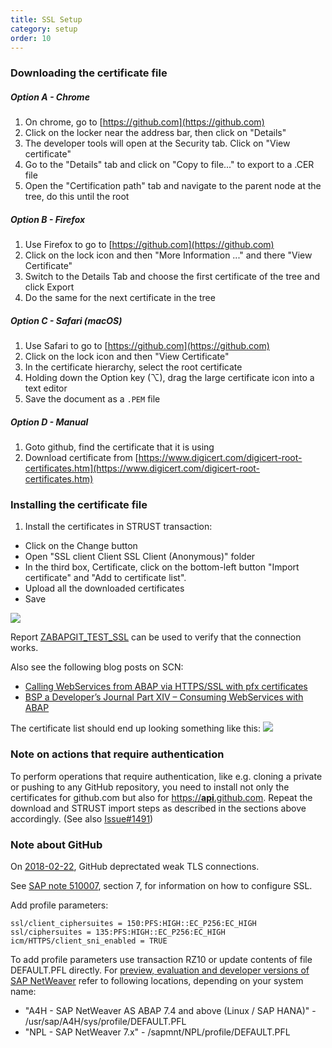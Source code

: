 ```yaml
---
title: SSL Setup
category: setup
order: 10
---
```


### Downloading the certificate file

##### Option A - Chrome #####
1. On chrome, go to [https://github.com](https://github.com)
2. Click on the locker near the address bar, then click on "Details"
3. The developer tools will open at the Security tab. Click on "View certificate"
4. Go to the "Details" tab and click on "Copy to file..." to export to a .CER file
5. Open the "Certification path" tab and navigate to the parent node at the tree, do this until the root

##### Option B - Firefox #####
1. Use Firefox to go to [https://github.com](https://github.com)
2. Click on the lock icon and then "More Information ..." and there "View Certificate"
3. Switch to the Details Tab and choose the first certificate of the tree and click Export
4. Do the same for the next certificate in the tree

##### Option C - Safari (macOS) #####
1. Use Safari to go to [https://github.com](https://github.com)
2. Click on the lock icon and then "View Certificate"
3. In the certificate hierarchy, select the root certificate
4. Holding down the Option key (⌥), drag the large certificate icon into a text editor
5. Save the document as a `.PEM` file 

##### Option D - Manual #####
1. Goto github, find the certificate that it is using
2. Download certificate from [https://www.digicert.com/digicert-root-certificates.htm](https://www.digicert.com/digicert-root-certificates.htm)

### Installing the certificate file

1. Install the certificates in STRUST transaction:
* Click on the Change button
* Open "SSL client Client SSL Client (Anonymous)" folder
* In the third box, Certificate, click on the bottom-left button "Import certificate" and "Add to certificate list".
* Upload all the downloaded certificates
* Save

![](img/strust1.png)

Report [ZABAPGIT_TEST_SSL](./other-test-ssl.html) can be used to verify that the connection works.

Also see the following blog posts on SCN:
* [Calling WebServices from ABAP via HTTPS/SSL with pfx certificates](http://scn.sap.com/people/jens.gleichmann/blog/2008/10/31/calling-webservices-from-abap-via-httpsssl-with-pfx-certificates)
* [BSP a Developer’s Journal Part XIV – Consuming WebServices with ABAP](http://scn.sap.com/people/thomas.jung/blog/2004/11/17/bsp-a-developers-journal-part-xiv--consuming-webservices-with-abap)

The certificate list should end up looking something like this:
![](img/strust.png)

### Note on actions that require authentication
To perform operations that require authentication, like e.g. cloning a private or pushing to any GitHub repository, you need to install not only the certificates for github.com but also for [https://**api**.github.com](https://api.github.com). Repeat the download and STRUST import steps as described in the sections above accordingly. (See also [Issue#1491](https://github.com/abapGit/abapGit/issues/1491))

### Note about GitHub
On [2018-02-22](https://githubengineering.com/crypto-removal-notice/), GitHub deprectated weak TLS connections.

See [SAP note 510007](https://launchpad.support.sap.com/#/notes/510007), section 7, for information on how to configure SSL.

Add profile parameters:
```
ssl/client_ciphersuites = 150:PFS:HIGH::EC_P256:EC_HIGH
ssl/ciphersuites = 135:PFS:HIGH::EC_P256:EC_HIGH
icm/HTTPS/client_sni_enabled = TRUE
```

To add profile parameters use transaction RZ10 or update contents of file DEFAULT.PFL directly. For [preview, evaluation and developer versions of SAP NetWeaver](https://go.support.sap.com/minisap/#/minisap) refer to following locations, depending on your system name:
- "A4H - SAP NetWeaver AS ABAP 7.4 and above (Linux / SAP HANA)" - /usr/sap/A4H/sys/profile/DEFAULT.PFL
- "NPL - SAP NetWeaver 7.x" - /sapmnt/NPL/profile/DEFAULT.PFL
